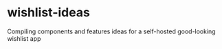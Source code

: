 # wishlist-ideas
Compiling components and features ideas for a self-hosted good-looking wishlist app
